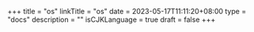 +++
title = "os"
linkTitle = "os"
date = 2023-05-17T11:11:20+08:00
type = "docs"
description = ""
isCJKLanguage = true
draft = false
+++